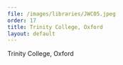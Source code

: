 ```yaml
---
file: /images/libraries/JWC05.jpeg
order: 17
title: Trinity College, Oxford 
layout: default
---
```

Trinity College, Oxford
